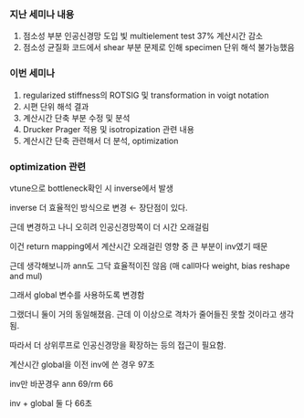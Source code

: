   

  

### 지난 세미나 내용

1. 점소성 부분 인공신경망 도입 빛 multielement test 37% 계산시간 감소
2. 점소성 균질화 코드에서 shear 부분 문제로 인해 specimen 단위 해석 불가능했음

  

### 이번 세미나

1. regularized stiffness의 ROTSIG 및 transformation in voigt notation
2. 시편 단위 해석 결과
3. 계산시간 단축 부분 수정 및 분석
4. Drucker Prager 적용 및 isotropization 관련 내용
5. 계산시간 단축 관련해서 더 분석, optimization

  

### optimization 관련

vtune으로 bottleneck확인 시 inverse에서 발생

inverse 더 효율적인 방식으로 변경 ← 장단점이 있다.

근데 변경하고 나니 오히려 인공신경망쪽이 더 시간 오래걸림

이건 return mapping에서 계산시간 오래걸린 영향 중 큰 부분이 inv였기 때문

근데 생각해보니까 ann도 그닥 효율적이진 않음 (매 call마다 weight, bias reshape and mul)

그래서 global 변수를 사용하도록 변경함

그랬더니 둘이 거의 동일해졌음. 근데 이 이상으로 격차가 줄어들진 못할 것이라고 생각됨.

따라서 더 상위루프로 인공신경망을 확장하는 등의 접근이 필요함.

  

  

  

계산시간 global을 이전 inv에 쓴 경우 97초

inv만 바꾼경우 ann 69/rm 66

inv + global 둘 다 66초